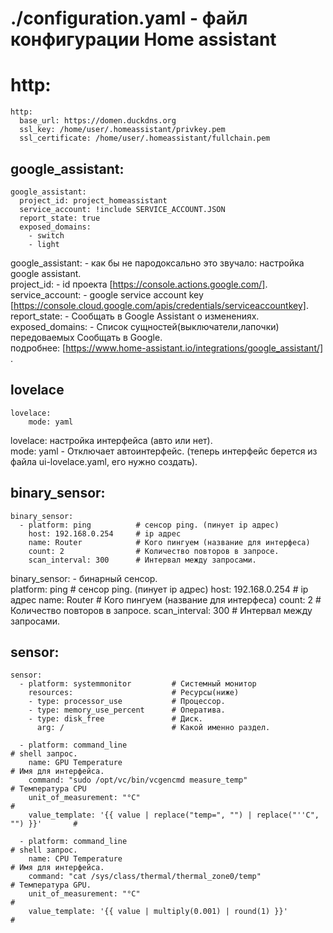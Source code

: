 # ./configuration.yaml - файл конфигурации Home assistant
# http:
```
http:
  base_url: https://domen.duckdns.org
  ssl_key: /home/user/.homeassistant/privkey.pem
  ssl_certificate: /home/user/.homeassistant/fullchain.pem
```
## google_assistant:
```
google_assistant:
  project_id: project_homeassistant 
  service_account: !include SERVICE_ACCOUNT.JSON
  report_state: true
  exposed_domains:
    - switch
    - light
```
google_assistant: - как бы не пародоксально это звучало: настройка google assistant. <br>
project_id: - id проекта [https://console.actions.google.com/]. <br>
service_account: - google service account key [https://console.cloud.google.com/apis/credentials/serviceaccountkey]. <br>
report_state: - Сообщать в Google Assistant о изменениях.
exposed_domains: - Список сущностей(выключатели,лапочки) передоваемых Сообщать в Google. <br>
подробнее: [https://www.home-assistant.io/integrations/google_assistant/] . <br>
## lovelace
```
lovelace:
	mode: yaml
```
lovelace: настройка интерфейса (авто или нет). <br>
mode: yaml - Отключает автоинтерфейс. (теперь интерфейс берется из файла ui-lovelace.yaml, его нужно создать). <br>
## binary_sensor:
```
binary_sensor:
  - platform: ping 			# сенсор ping. (пинует ip адрес)
    host: 192.168.0.254		# ip адрес
    name: Router			# Кого пингуем (название для интерфеса)
    count: 2				# Количество повторов в запросе.
    scan_interval: 300		# Интервал между запросами.
```
binary_sensor: - бинарный сенсор. <br>
 platform: ping 		# сенсор ping. (пинует ip адрес)
 host: 192.168.0.254	# ip адрес
 name: Router			# Кого пингуем (название для интерфеса)
 count: 2				# Количество повторов в запросе.
 scan_interval: 300		# Интервал между запросами.
## sensor:
```
sensor:
  - platform: systemmonitor			# Системный монитор
    resources:						# Ресурсы(ниже)
    - type: processor_use			# Процессор.
    - type: memory_use_percent		# Оператива.
    - type: disk_free				# Диск.
      arg: /						# Какой именно раздел.

  - platform: command_line															# shell запрос.
    name: GPU Temperature															# Имя для интерфейса.
    command: "sudo /opt/vc/bin/vcgencmd measure_temp"								# Температура CPU
    unit_of_measurement: "°C"														#
    value_template: '{{ value | replace("temp=", "") | replace("''C", "") }}'		#
																					 
  - platform: command_line															# shell запрос.
    name: CPU Temperature															# Имя для интерфейса.
    command: "cat /sys/class/thermal/thermal_zone0/temp"							# Температура GPU.
    unit_of_measurement: "°C"														#
    value_template: '{{ value | multiply(0.001) | round(1) }}'						#
```
